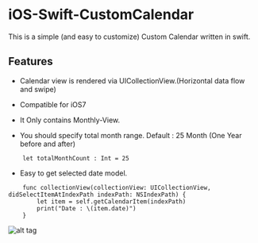# iOS-Swift-CustomCalendar

This is a simple (and easy to customize) Custom Calendar written in swift. 

## Features

* Calendar view is rendered via UICollectionView.(Horizontal data flow and swipe)

* Compatible for iOS7

* It Only contains Monthly-View.

* You should specify total month range. Default : 25 Month (One Year before and after)

```
    let totalMonthCount : Int = 25
```

* Easy to get selected date model.
```
    func collectionView(collectionView: UICollectionView, didSelectItemAtIndexPath indexPath: NSIndexPath) {
        let item = self.getCalendarItem(indexPath)
        print("Date : \(item.date)")
    }
```


![alt tag](https://raw.githubusercontent.com/omerfarukozturk/iOS-Swift-CustomCalendar/master/calendar.png)
